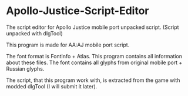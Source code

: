 # Apollo-Justice-Script-Editor
The script editor for Apollo Justice mobile port unpacked script. (Script unpacked with dlgTool)

This program is made for AA:AJ mobile port script. 

The font format is FontInfo + Atlas. This program contains all information about these files.
The font contains all glyphs from original mobile port + Russian glyphs.

The script, that this program work with, is extracted from the game with modded dlgTool (I will submit it later).
